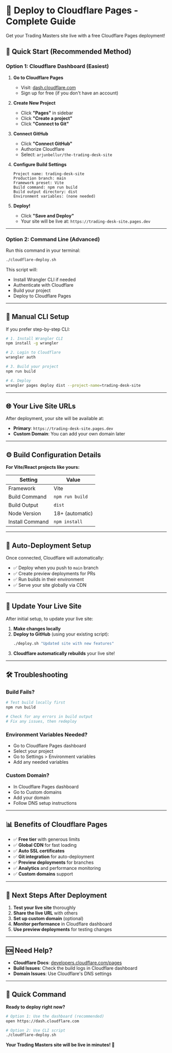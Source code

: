 # 🚀 Deploy to Cloudflare Pages - Complete Guide

Get your Trading Masters site live with a free Cloudflare Pages deployment!

## 🎯 Quick Start (Recommended Method)

### **Option 1: Cloudflare Dashboard (Easiest)**

1. **Go to Cloudflare Pages**
   - Visit: [dash.cloudflare.com](https://dash.cloudflare.com)
   - Sign up for free (if you don't have an account)

2. **Create New Project**
   - Click **"Pages"** in sidebar
   - Click **"Create a project"**
   - Click **"Connect to Git"**

3. **Connect GitHub**
   - Click **"Connect GitHub"**
   - Authorize Cloudflare
   - Select: `arjunbellur/the-trading-desk-site`

4. **Configure Build Settings**
   ```
   Project name: trading-desk-site
   Production branch: main
   Framework preset: Vite
   Build command: npm run build
   Build output directory: dist
   Environment variables: (none needed)
   ```

5. **Deploy!**
   - Click **"Save and Deploy"**
   - Your site will be live at: `https://trading-desk-site.pages.dev`

---

### **Option 2: Command Line (Advanced)**

Run this command in your terminal:

```bash
./cloudflare-deploy.sh
```

This script will:
- Install Wrangler CLI if needed
- Authenticate with Cloudflare
- Build your project
- Deploy to Cloudflare Pages

---

## 🔧 Manual CLI Setup

If you prefer step-by-step CLI:

```bash
# 1. Install Wrangler CLI
npm install -g wrangler

# 2. Login to Cloudflare
wrangler auth

# 3. Build your project
npm run build

# 4. Deploy
wrangler pages deploy dist --project-name=trading-desk-site
```

---

## 🌐 Your Live Site URLs

After deployment, your site will be available at:

- **Primary**: `https://trading-desk-site.pages.dev`
- **Custom Domain**: You can add your own domain later

---

## ⚙️ Build Configuration Details

**For Vite/React projects like yours:**

| Setting | Value |
|---------|-------|
| Framework | Vite |
| Build Command | `npm run build` |
| Build Output | `dist` |
| Node Version | 18+ (automatic) |
| Install Command | `npm install` |

---

## 🚀 Auto-Deployment Setup

Once connected, Cloudflare will automatically:
- ✅ Deploy when you push to `main` branch
- ✅ Create preview deployments for PRs
- ✅ Run builds in their environment
- ✅ Serve your site globally via CDN

---

## 🔄 Update Your Live Site

After initial setup, to update your live site:

1. **Make changes locally**
2. **Deploy to GitHub** (using your existing script):
   ```bash
   ./deploy.sh "Updated site with new features"
   ```
3. **Cloudflare automatically rebuilds** your live site!

---

## 🛠️ Troubleshooting

### Build Fails?
```bash
# Test build locally first
npm run build

# Check for any errors in build output
# Fix any issues, then redeploy
```

### Environment Variables Needed?
- Go to Cloudflare Pages dashboard
- Select your project
- Go to Settings > Environment variables
- Add any needed variables

### Custom Domain?
- In Cloudflare Pages dashboard
- Go to Custom domains
- Add your domain
- Follow DNS setup instructions

---

## 📊 Benefits of Cloudflare Pages

- ✅ **Free tier** with generous limits
- ✅ **Global CDN** for fast loading
- ✅ **Auto SSL certificates**
- ✅ **Git integration** for auto-deployment
- ✅ **Preview deployments** for branches
- ✅ **Analytics** and performance monitoring
- ✅ **Custom domains** support

---

## 🎯 Next Steps After Deployment

1. **Test your live site** thoroughly
2. **Share the live URL** with others
3. **Set up custom domain** (optional)
4. **Monitor performance** in Cloudflare dashboard
5. **Use preview deployments** for testing changes

---

## 🆘 Need Help?

- **Cloudflare Docs**: [developers.cloudflare.com/pages](https://developers.cloudflare.com/pages/)
- **Build Issues**: Check the build logs in Cloudflare dashboard
- **Domain Issues**: Use Cloudflare's DNS settings

---

## 🚀 Quick Command

**Ready to deploy right now?**

```bash
# Option 1: Use the dashboard (recommended)
open https://dash.cloudflare.com

# Option 2: Use CLI script
./cloudflare-deploy.sh
```

**Your Trading Masters site will be live in minutes! 🎉**
